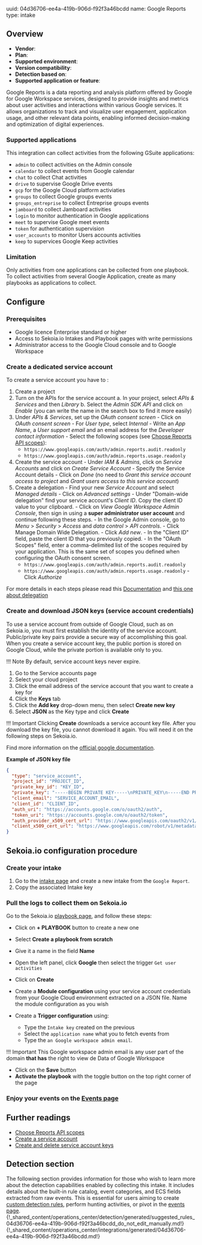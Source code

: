uuid: 04d36706-ee4a-419b-906d-f92f3a46bcdd
name: Google Reports
type: intake

## Overview
  - **Vendor**:
- **Plan**:
- **Supported environment**:
- **Version compatibility**:
- **Detection based on**:
- **Supported application or feature**:

Google Reports is a data reporting and analysis platform offered by Google for Google Workspace services, designed to provide insights and metrics about user activities and interactions within various Google services. It allows organizations to track and visualize user engagement, application usage, and other relevant data points, enabling informed decision-making and optimization of digital experiences. 

### Supported applications

This integration can collect activities from the following GSuite applications:

- `admin` to collect activities on the Admin console 
- `calendar` to collect events from Google calendar
- `chat` to collect Chat activities
- `drive` to supervise Google Drive events
- `gcp` for the Google Cloud platform activiaties
- `groups` to collect Google groups events
- `groups_entreprise` to collect Entreprise groups events
- `jamboard` to collect Jamboard activities
- `login` to monitor authentication in Google applications
- `meet` to supervise Google meet events
- `token` for authentication supervision
- `user_accounts` to monitor Users accounts activities
- `keep` to supervices Google Keep activities


### Limitation

Only activities from one applications can be collected from one playbook.
To collect activities from several Google Application, create as many playbooks as applications to collect.



## Configure

### Prerequisites

- Google licence Enterprise standard or higher
- Access to Sekoia.io Intakes and Playbook pages with write permissions
- Administrator access to the Google Cloud console and to Google Workspace

### Create a dedicated service account

To create a service account you have to :

  1. Create a project
  2. Turn on the APIs for the service account
    a. In your project, select *APIs & Services* and then *Library*
    b. Select the *Admin SDK API* and click on *Enable* (you can write the name in the search box to find it more easily)
  3. Under *APIs & Services*, set up the *OAuth consent screen*
    - Click on *OAuth consent screen*
    - For *User type*, select *Internal*
    - Write an *App Name*, a *User support email* and an email address for the *Developer contact information*
    - Select the following scopes (see [Choose Reports API scopes](https://developers.google.com/admin-sdk/reports/auth)):
        -  `https://www.googleapis.com/auth/admin.reports.audit.readonly`
        -  `https://www.googleapis.com/auth/admin.reports.usage.readonly`
  4. Create the service account
    - Under *IAM & Admins*, click on *Service Accounts* and click on *Create Service Account*
    - Specify the Service Account details
    - Click on *Done* (no need to *Grant this service account access to project* and *Grant users access to this service account*)
  5. Create a delegation
    - Find your new *Service Account* and select *Managed details*
    - Click on *Advanced settings*
    - Under "Domain-wide delegation" find your service account's *Client ID*. Copy the client ID value to your clipboard.
    - Click on *View Google Workspace Admin Console*, then sign in using a **super administrator user account** and continue following these steps.
    - In the Google Admin console, go to *Menu* > *Security* > *Access* and *data control* > *API controls*.
    - Click Manage Domain Wide Delegation.
    - Click *Add new*.
    - In the "Client ID" field, paste the client ID that you previously copied.
    - In the "OAuth Scopes" field, enter a comma-delimited list of the scopes required by your application. This is the same set of scopes you defined when configuring the OAuth consent screen.
        -  `https://www.googleapis.com/auth/admin.reports.audit.readonly`
        -  `https://www.googleapis.com/auth/admin.reports.usage.readonly`
    - Click *Authorize*


For more details in each steps please read this [Documentation](https://support.google.com/a/answer/7378726?hl=en) and [this one about delegation](https://developers.google.com/workspace/guides/create-credentials#optional_set_up_domain-wide_delegation_for_a_service_account)

### Create and download JSON keys (service account credentials)

To use a service account from outside of Google Cloud, such as on Sekoia.io, you must first establish the identity of the service account. Public/private key pairs provide a secure way of accomplishing this goal. When you create a service account key, the public portion is stored on Google Cloud, while the private portion is available only to you.

!!! Note
	By default, service account keys never expire.

1. Go to the Service accounts page
2. Select your cloud project
3. Click the email address of the service account that you want to create a key for
4. Click the **Keys** tab
5. Click the **Add key** drop-down menu, then select **Create new key**
6. Select **JSON** as the Key type and click **Create**

!!! Important
    Clicking **Create** downloads a service account key file. After you download the key file, you cannot download it again. You will need it on the following steps on Sekoia.io.

Find more information on the [official google documentation](https://cloud.google.com/iam/docs/keys-create-delete).

**Example of JSON key file**

```JSON
{
  "type": "service_account",
  "project_id": "PROJECT_ID",
  "private_key_id": "KEY_ID",
  "private_key": "-----BEGIN PRIVATE KEY-----\nPRIVATE_KEY\n-----END PRIVATE KEY-----\n",
  "client_email": "SERVICE_ACCOUNT_EMAIL",
  "client_id": "CLIENT_ID",
  "auth_uri": "https://accounts.google.com/o/oauth2/auth",
  "token_uri": "https://accounts.google.com/o/oauth2/token",
  "auth_provider_x509_cert_url": "https://www.googleapis.com/oauth2/v1/certs",
  "client_x509_cert_url": "https://www.googleapis.com/robot/v1/metadata/x509/SERVICE_ACCOUNT_EMAIL"
}
```

## Sekoia.io configuration procedure

### Create your intake

1. Go to the [intake page](https://app.sekoia.io/operations/intakes) and create a new intake from the `Google Report`.
2. Copy the associated Intake key

### Pull the logs to collect them on Sekoia.io

Go to the Sekoia.io [playbook page](https://app.sekoia.io/operations/playbooks), and follow these steps:

- Click on **+ PLAYBOOK** button to create a new one
- Select **Create a playbook from scratch**
- Give it a name in the field **Name**
- Open the left panel, click **Google** then select the trigger `Get user activities`
- Click on **Create**

- Create a **Module configuration** using your service account credentials from your Google Cloud environment extracted on a JSON file. Name the module configuration as you wish


-  Create a **Trigger configuration** using:

    * Type the `Intake key` created on the previous
    * Select the `application name` what you to fetch events from
    * Type the `an Google workspace admin email`.
  
!!! Important
    This Google workspace admin email is any user part of the domain **that has** the right to view de Data of Google Workspace 

- Click on the **Save** button
- **Activate the playbook** with the toggle button on the top right corner of the page

### Enjoy your events on the [Events page](https://app.sekoia.io/operations/events)


## Further readings

- [Choose Reports API scopes](https://developers.google.com/admin-sdk/reports/auth)
- [Create a service account](https://support.google.com/a/answer/7378726?hl=en)
- [Create and delete service account keys](https://cloud.google.com/iam/docs/keys-create-delete)

## Detection section

The following section provides information for those who wish to learn more about the detection capabilities enabled by collecting this intake. It includes details about the built-in rule catalog, event categories, and ECS fields extracted from raw events. This is essential for users aiming to create [custom detection rules](/docs/xdr/features/detect/sigma.md), perform hunting activities, or pivot in the [events page](/docs/xdr/features/investigate/events.md).
{!_shared_content/operations_center/detection/generated/suggested_rules_04d36706-ee4a-419b-906d-f92f3a46bcdd_do_not_edit_manually.md!}
{!_shared_content/operations_center/integrations/generated/04d36706-ee4a-419b-906d-f92f3a46bcdd.md!}

